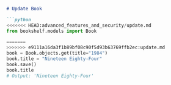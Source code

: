 ```markdown
# Update Book

```python
<<<<<<< HEAD:advanced_features_and_security/update.md
from bookshelf.models import Book

=======
>>>>>>> e9111a16da3f1b89bf08c90f5d93b63769ffb2ec:update.md
book = Book.objects.get(title="1984")
book.title = "Nineteen Eighty-Four"
book.save()
book.title
# Output: 'Nineteen Eighty-Four'
